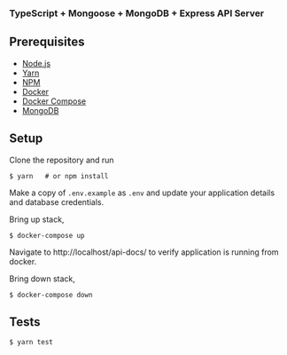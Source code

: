 ### TypeScript + Mongoose + MongoDB + Express API Server

## Prerequisites

- [Node.js](https://yarnpkg.com/en/docs/install)
- [Yarn](https://yarnpkg.com/en/docs/install)
- [NPM](https://docs.npmjs.com/getting-started/installing-node)
- [Docker](https://docs.docker.com/engine/install/ubuntu/)
- [Docker Compose](https://docs.docker.com/compose/install/)
- [MongoDB](https://docs.docker.com/compose/install/)

## Setup

Clone the repository and run

    $ yarn   # or npm install

Make a copy of `.env.example` as `.env` and update your application details and database credentials.

Bring up stack,

    $ docker-compose up

Navigate to http://localhost/api-docs/ to verify application is running from docker.

Bring down stack,

    $ docker-compose down

## Tests

    $ yarn test


